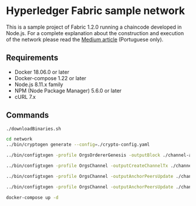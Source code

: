 # Hyperledger Fabric sample network

This is a sample project of Fabric 1.2.0 running a chaincode developed in Node.js. For a complete explanation about the construction and execution of the network please read the [Medium article](#) (Portuguese only).

## Requirements

* Docker 18.06.0 or later
* Docker-compose 1.22 or later
* Node.js 8.11.x family
* NPM (Node Package Manager) 5.6.0 or later
* cURL 7.x

## Commands

```bash
./downloadBinaries.sh

```

```bash
cd network
../bin/cryptogen generate --config=./crypto-config.yaml
```

```bash
../bin/configtxgen -profile OrgsOrdererGenesis -outputBlock ./channel-artifacts/genesis.block
```

```bash
../bin/configtxgen -profile OrgsChannel -outputCreateChannelTx ./channel-artifacts/channel.tx -channelID samplechannel
```

```bash
../bin/configtxgen -profile OrgsChannel -outputAnchorPeersUpdate ./channel-artifacts/ProviderMSPanchors.tx -channelID samplechannel -asOrg ProviderMSP
```

```bash
../bin/configtxgen -profile OrgsChannel -outputAnchorPeersUpdate ./channel-artifacts/ConsumerMSPanchors.tx -channelID samplechannel -asOrg ConsumerMSP
```

```bash
docker-compose up -d
```
